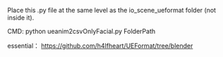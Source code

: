 
Place this .py file at the same level as the io_scene_ueformat folder (not inside it).

CMD:
python ueanim2csvOnlyFacial.py FolderPath

essential：
https://github.com/h4lfheart/UEFormat/tree/blender
